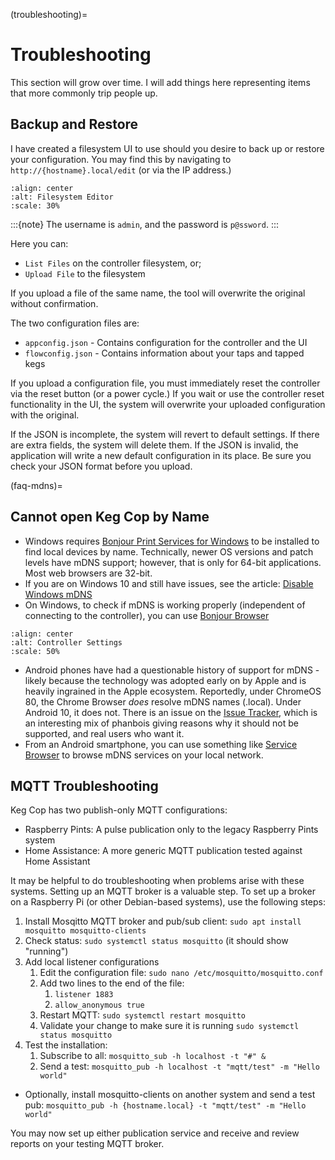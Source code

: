(troubleshooting)=

# Troubleshooting

This section will grow over time.  I will add things here representing items that more commonly trip people up.

## Backup and Restore

I have created a filesystem UI to use should you desire to back up or restore your configuration.  You may find this by navigating to `http://{hostname}.local/edit` (or via the IP address.)

```{image} filesystem_info.png
:align: center
:alt: Filesystem Editor
:scale: 30%
```

:::{note}
The username is `admin`, and the password is `p@ssword`.
:::

Here you can:

- `List Files` on the controller filesystem, or;
- `Upload File` to the filesystem

If you upload a file of the same name, the tool will overwrite the original without confirmation.

The two configuration files are:

- `appconfig.json` - Contains configuration for the controller and the UI
- `flowconfig.json` - Contains information about your taps and tapped kegs

If you upload a configuration file, you must immediately reset the controller via the reset button (or a power cycle.)  If you wait or use the controller reset functionality in the UI, the system will overwrite your uploaded configuration with the original.

If the JSON is incomplete, the system will revert to default settings.  If there are extra fields, the system will delete them.  If the JSON is invalid, the application will write a new default configuration in its place.  Be sure you check your JSON format before you upload.

(faq-mdns)=
## Cannot open Keg Cop by Name

- Windows requires [Bonjour Print Services for Windows](https://support.apple.com/kb/DL999?locale=en_US) to be installed to find local devices by name.  Technically, newer OS versions and patch levels have mDNS support; however, that is only for 64-bit applications.  Most web browsers are 32-bit.
- If you are on Windows 10 and still have issues, see the article: [Disable Windows mDNS](https://superuser.com/questions/1330027/how-to-enable-mdns-on-windows-10-build-17134)
- On Windows, to check if mDNS is working properly (independent of connecting to the controller), you can use [Bonjour Browser](https://hobbyistsoftware.com/bonjourbrowser)

```{image} bonjour_browser.png
:align: center
:alt: Controller Settings
:scale: 50%
```

- Android phones have had a questionable history of support for mDNS - likely because the technology was adopted early on by Apple and is heavily ingrained in the Apple ecosystem.  Reportedly, under ChromeOS 80, the Chrome Browser *does* resolve mDNS names (.local).  Under Android 10, it does not.  There is an issue on the [Issue Tracker](https://issuetracker.google.com/issues/140786115), which is an interesting mix of phanbois giving reasons why it should not be supported, and real users who want it.
- From an Android smartphone, you can use something like [Service Browser](https://play.google.com/store/apps/details?id=com.druk.servicebrowser) to browse mDNS services on your local network.

## MQTT Troubleshooting

Keg Cop has two publish-only MQTT configurations:

- Raspberry Pints: A pulse publication only to the legacy Raspberry Pints system
- Home Assistance: A more generic MQTT publication tested against Home Assistant

It may be helpful to do troubleshooting when problems arise with these systems.  Setting up an MQTT broker is a valuable step.  To set up a broker on a Raspberry Pi (or other Debian-based systems), use the following steps:

1.  Install Mosqitto MQTT broker and pub/sub client: `sudo apt install mosquitto mosquitto-clients`
1.  Check status: `sudo systemctl status mosquitto` (it should show "running")
1.  Add local listener configurations
    1.  Edit the configuration file: `sudo nano /etc/mosquitto/mosquitto.conf`
    1.  Add two lines to the end of the file:
        1.  `listener 1883`
        1.  `allow_anonymous true`
    1.  Restart MQTT: `sudo systemctl restart mosquitto`
    1.  Validate your change to make sure it is running `sudo systemctl status mosquitto`
1.  Test the installation:
    1. Subscribe to all: `mosquitto_sub -h localhost -t "#" &`
    1.  Send a test: `mosquitto_pub -h localhost -t "mqtt/test" -m "Hello world"`
- Optionally, install mosquitto-clients on another system and send a test pub: `mosquitto_pub -h {hostname.local} -t "mqtt/test" -m "Hello world"`

You may now set up either publication service and receive and review reports on your testing MQTT broker.
